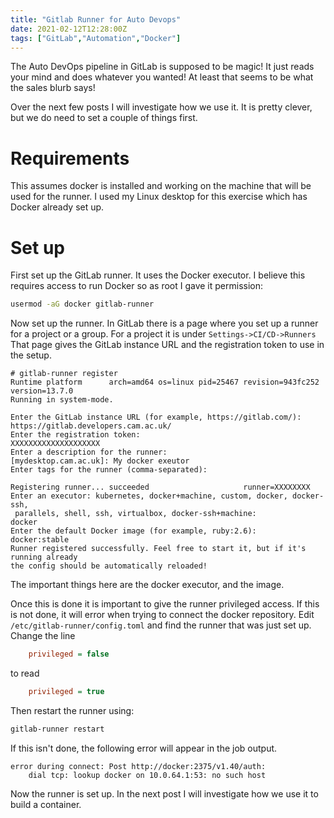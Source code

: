```yaml
---
title: "Gitlab Runner for Auto Devops"
date: 2021-02-12T12:28:00Z
tags: ["GitLab","Automation","Docker"]
---
```


The Auto DevOps pipeline in GitLab is 
supposed to be magic! It just reads your 
mind and does whatever you wanted! At least that 
seems to be what the sales blurb says!

Over the next few posts I will investigate how we use it. 
It is pretty clever, but we do need to set a couple of things first.

# Requirements
This assumes docker is installed and working on the machine that will
be used for the runner. I used my Linux desktop for this exercise which has Docker already set up.

# Set up
First  set up the GitLab runner. It uses the Docker executor. I believe this
requires access to run Docker so as root I 
gave it permission:

```bash
usermod -aG docker gitlab-runner
```

Now set up the runner. In GitLab there is a page where you set up a runner for
a project or a group. For a project it is under `Settings->CI/CD->Runners`
That page gives the GitLab instance URL and the registration
token to use in the setup.

```console {hl_lines=[1,6,8,10,16,18]}
# gitlab-runner register
Runtime platform      arch=amd64 os=linux pid=25467 revision=943fc252 version=13.7.0
Running in system-mode.                            
                                                   
Enter the GitLab instance URL (for example, https://gitlab.com/):
https://gitlab.developers.cam.ac.uk/
Enter the registration token:
XXXXXXXXXXXXXXXXXXXX
Enter a description for the runner:
[mydesktop.cam.ac.uk]: My docker exeutor
Enter tags for the runner (comma-separated):

Registering runner... succeeded                     runner=XXXXXXXX
Enter an executor: kubernetes, docker+machine, custom, docker, docker-ssh,
 parallels, shell, ssh, virtualbox, docker-ssh+machine:
docker
Enter the default Docker image (for example, ruby:2.6):
docker:stable
Runner registered successfully. Feel free to start it, but if it's running already 
the config should be automatically reloaded! 
```

The important things here are the docker executor, and the image. 

Once this is done it is important  to give the runner privileged access.
If this is not done, it will error when trying to connect the docker repository.
Edit `/etc/gitlab-runner/config.toml` and find the runner that was
just set up. Change the line

```ini
    privileged = false
```

to read

```ini
    privileged = true
```

Then restart the runner using:

```bash
gitlab-runner restart
```

If this isn't done, the following error will appear in the job output.

```console
error during connect: Post http://docker:2375/v1.40/auth:
    dial tcp: lookup docker on 10.0.64.1:53: no such host
```

Now the runner is set up. In the next post I will investigate how
we use it to build a container.